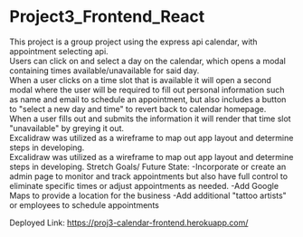 # Project3_Frontend_React
This project is a group project using the express api calendar, with appointment selecting api.
<br />
Users can click on and select a day on the calendar, which opens a modal containing times available/unavailable for said day.
<br />
When a user clicks on a time slot that is available it will open a second modal where the user will be required to fill out personal information such as name and email to schedule an appointment, but also includes a button to "select a new day and time" to revert back to calendar homepage.
<br />
When a user fills out and submits the information it will render that time slot "unavailable" by greying it out.
<br />
Excalidraw was utilized as a wireframe to map out app layout and determine steps in developing.
<br>
Excalidraw was utilized as a wireframe to map out app layout and determine steps in developing.
Stretch Goals/ Future State:
	-Incorporate or create an admin page to monitor and track appointments but also have full control to eliminate specific times or adjust appointments as needed.
	-Add Google Maps to provide a location for the business
	-Add additional "tattoo artists" or employees to schedule appointments


Deployed Link: https://proj3-calendar-frontend.herokuapp.com/